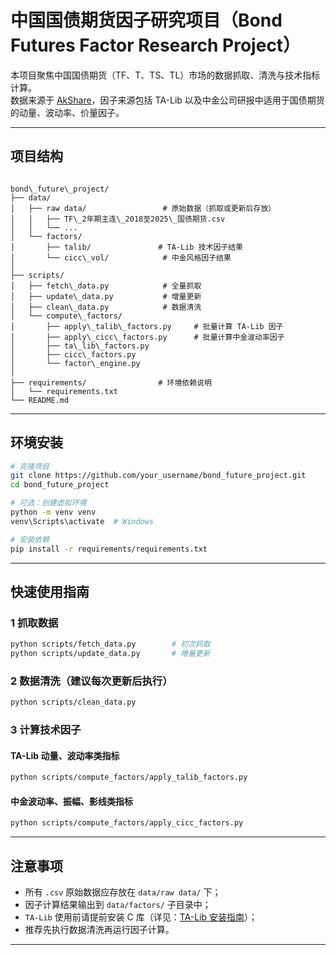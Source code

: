
# 中国国债期货因子研究项目（Bond Futures Factor Research Project）

本项目聚焦中国国债期货（TF、T、TS、TL）市场的数据抓取、清洗与技术指标计算。  
数据来源于 [AkShare](https://github.com/jindaxiang/akshare)，因子来源包括 TA-Lib 以及中金公司研报中适用于国债期货的动量、波动率、价量因子。

---

## 项目结构

```

bond\_future\_project/
├── data/
│   ├── raw data/                 # 原始数据（抓取或更新后存放）
│   │   ├── TF\_2年期主连\_2018至2025\_国债期货.csv
│   │   └── ...
│   └── factors/
│       ├── talib/               # TA-Lib 技术因子结果
│       └── cicc\_vol/            # 中金风格因子结果
│
├── scripts/
│   ├── fetch\_data.py            # 全量抓取
│   ├── update\_data.py           # 增量更新
│   ├── clean\_data.py            # 数据清洗
│   └── compute\_factors/
│       ├── apply\_talib\_factors.py     # 批量计算 TA-Lib 因子
│       ├── apply\_cicc\_factors.py      # 批量计算中金波动率因子
│       ├── ta\_lib\_factors.py
│       ├── cicc\_factors.py
│       └── factor\_engine.py
│
├── requirements/                # 环境依赖说明
│   └── requirements.txt
└── README.md

````

---

## 环境安装

```bash
# 克隆项目
git clone https://github.com/your_username/bond_future_project.git
cd bond_future_project

# 可选：创建虚拟环境
python -m venv venv
venv\Scripts\activate  # Windows

# 安装依赖
pip install -r requirements/requirements.txt
````
---

## 快速使用指南

### 1️ 抓取数据

```bash
python scripts/fetch_data.py        # 初次抓取
python scripts/update_data.py       # 增量更新
```

### 2️ 数据清洗（建议每次更新后执行）

```bash
python scripts/clean_data.py
```

### 3️ 计算技术因子

#### TA-Lib 动量、波动率类指标

```bash
python scripts/compute_factors/apply_talib_factors.py
```

#### 中金波动率、振幅、影线类指标

```bash
python scripts/compute_factors/apply_cicc_factors.py
```

---

## 注意事项

* 所有 `.csv` 原始数据应存放在 `data/raw data/` 下；
* 因子计算结果输出到 `data/factors/` 子目录中；
* `TA-Lib` 使用前请提前安装 C 库（详见：[TA-Lib 安装指南](https://mrjbq7.github.io/ta-lib/install.html)）；
* 推荐先执行数据清洗再运行因子计算。

---

